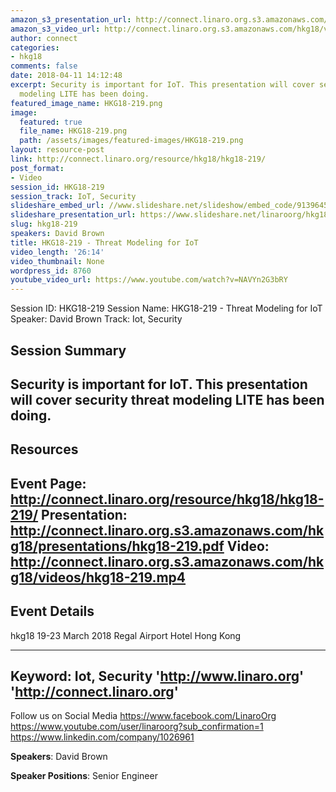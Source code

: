 ```yaml
---
amazon_s3_presentation_url: http://connect.linaro.org.s3.amazonaws.com/hkg18/presentations/hkg18-219.pdf
amazon_s3_video_url: http://connect.linaro.org.s3.amazonaws.com/hkg18/videos/hkg18-219.mp4
author: connect
categories:
- hkg18
comments: false
date: 2018-04-11 14:12:48
excerpt: Security is important for IoT. This presentation will cover security threat
  modeling LITE has been doing.
featured_image_name: HKG18-219.png
image:
  featured: true
  file_name: HKG18-219.png
  path: /assets/images/featured-images/HKG18-219.png
layout: resource-post
link: http://connect.linaro.org/resource/hkg18/hkg18-219/
post_format:
- Video
session_id: HKG18-219
session_track: IoT, Security
slideshare_embed_url: //www.slideshare.net/slideshow/embed_code/91396451
slideshare_presentation_url: https://www.slideshare.net/linaroorg/hkg18219-threat-modeling-for-iot
slug: hkg18-219
speakers: David Brown
title: HKG18-219 - Threat Modeling for IoT
video_length: '26:14'
video_thumbnail: None
wordpress_id: 8760
youtube_video_url: https://www.youtube.com/watch?v=NAVYn2G3bRY
---
```


Session ID: HKG18-219
Session Name: HKG18-219 - Threat Modeling for IoT
Speaker: David Brown
Track: Iot, Security


## Session Summary
Security is important for IoT. This presentation will cover security threat modeling LITE has been doing.
---------------------------------------------------
## Resources
Event Page: http://connect.linaro.org/resource/hkg18/hkg18-219/
Presentation: http://connect.linaro.org.s3.amazonaws.com/hkg18/presentations/hkg18-219.pdf
Video: http://connect.linaro.org.s3.amazonaws.com/hkg18/videos/hkg18-219.mp4
 ---------------------------------------------------
## Event Details
hkg18
19-23 March 2018 
Regal Airport Hotel Hong Kong

---------------------------------------------------
Keyword: Iot, Security
'http://www.linaro.org'
'http://connect.linaro.org'
---------------------------------------------------
Follow us on Social Media
https://www.facebook.com/LinaroOrg
https://www.youtube.com/user/linaroorg?sub_confirmation=1
https://www.linkedin.com/company/1026961

**Speakers**: David Brown

**Speaker Positions**: Senior Engineer